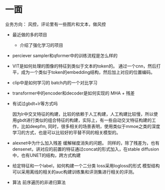 # 一面
业务方向： 风控，评论里有一些图片和文本，做风控

- 最近做的多的项目
  * 介绍了强化学习的项目
- perciever sampler和qformer中的训练流程是怎么样的

- VIT是如何处理的图像的特征到类似于文本的token的。
    通过一个cnn，然后打平，成为一个类似于token的embedding结构，然后加上对应的位置编码。

- clip中是如何学习的
    batch内的一个对比学习


- transformer中的encoder和decoder是如何实现的
    MHA + 残差
- 有试过gbdt+lr等方式吗

    因为lr中交叉特征的构建，比较的依赖于人工构建，人工构建比较慢，所以使用gbdt进行类似的组合特征的构建，实际上，有一些自动交叉特征构建的工作，比如deepfm, 同时，很多相关的场景表明，使用类似于mmoe之类的深度学习的方式，也是可以比较好的平替不同的相关模型的。
- alexnet中为什么加入残差
    缓解梯度消失的问题。
    同样的，除了残差为，也有densenet，讲对应的前置的特征通过concat的形式加入，在stable diffusion中，也有UNET的结构，跨方式构建
- 给定特征和一个label，如何构建一个二分类
    loss采用logloss的形式
    模型结构可以采用离线的相关的auc构建训练集和评测集进行相关的评测。
- 算法
前序遍历的非递归算法

